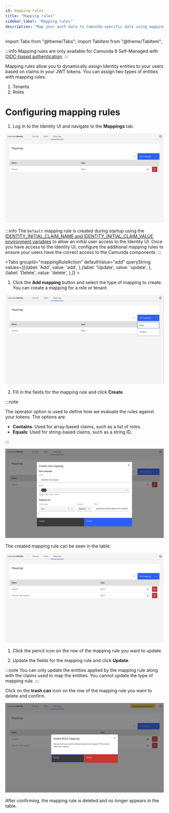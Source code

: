 ```yaml
---
id: mapping-rules
title: "Mapping rules"
sidebar_label: "Mapping rules"
description: "Map your auth data to Camunda-specific data using mapping rules."
---
```


import Tabs from "@theme/Tabs";
import TabItem from "@theme/TabItem";

:::info
Mapping rules are only available for Camunda 8 Self-Managed with [OIDC-based authentication](/self-managed/identity/configuration/connect-to-an-oidc-provider.md).
:::

Mapping rules allow you to dynamically assign Identity entities to your users based on claims in your JWT tokens. You can assign two types of entities with mapping rules:

1. Tenants
2. Roles

# Configuring mapping rules

1. Log in to the Identity UI and navigate to the **Mappings** tab.

![mapping-rule-management-tab](./img/mapping-rule-management-tab.png)

:::info
The `Default` mapping rule is created during startup using the [IDENTITY_INITIAL_CLAIM_NAME and
IDENTITY_INITIAL_CLAIM_VALUE environment variables](/self-managed/identity/miscellaneous/configuration-variables.md#oidc-configuration) to
allow an initial user access to the Identity UI. Once you have
access to the Identity UI, configure the additional mapping rules to ensure your users have
the correct access to the Camunda components.
:::

<Tabs groupId="mappingRuleAction" defaultValue="add" queryString
values={[{label: 'Add', value: 'add', },{label: 'Update', value: 'update', },{label: 'Delete', value: 'delete', },]} >

<TabItem value="add">

1. Click the **Add mapping** button and select the type of mapping to create. You can create a mapping for a role or
   tenant.

![mapping-rule-add](./img/mapping-rule-add-mapping.png)

2. Fill in the fields for the mapping rule and click **Create**.

:::note

The operator option is used to define how we evaluate the rules against your tokens. The options are:

- **Contains**: Used for array-based claims, such as a list of roles.
- **Equals**: Used for string-based claims, such as a string ID.

:::

![mapping-rule-add-modal](./img/mapping-rule-add-mapping-modal.png)

The created mapping rule can be seen in the table.

![mapping-rule-refreshed-table](./img/mapping-rule-refreshed-table.png)

</TabItem>
<TabItem value="update">

1. Click the pencil icon on the row of the mapping rule you want to update.

2. Update the fields for the mapping rule and click **Update**.

:::note
You can only update the entities applied by the mapping rule along with the claims used to map the entities. You cannot
update the type of mapping rule.
:::

</TabItem>
<TabItem value="delete">

Click on the **trash can** icon on the row of the mapping rule you want to delete and confirm.

![mapping-rule-delete-modal](./img/mapping-rule-delete-modal.png)

After confirming, the mapping rule is deleted and no longer appears in the table.

</TabItem>

</Tabs>
